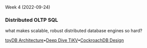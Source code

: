 Week 4 (2022-09-24)

### Distributed OLTP SQL

what makes scalable, robust distributed database engines so hard?

[toyDB Architecture](https://github.com/erikgrinaker/toydb/blob/master/docs/architecture.md)•[Deep Dive TiKV](https://tikv.github.io/deep-dive-tikv/)•[CockroachDB Design](https://github.com/cockroachdb/cockroach/blob/master/docs/design.md)